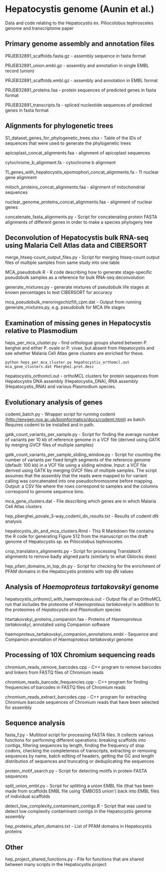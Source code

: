 # Hepatocystis genome (Aunin et al.)
Data and code relating to the Hepatocystis ex. Piliocolobus tephrosceles genome and transcriptome paper







## Primary genome assembly and annotation files
PRJEB32891_scaffolds.fasta.gz - assembly sequence in fasta format

PRJEB32891_union.embl.gz - assembly and annotation in single EMBL record (union)

PRJEB32891_scaffolds.embl.gz - assembly and annotation in EMBL format

PRJEB32891_proteins.faa - protein sequences of predicted genes in fasta format

PRJEB32891_transcripts.fa - spliced nucleotide sequences of predicted genes in fasta format

## Alignments for phylogenetic trees
S1_dataset_genes_for_phylogenetic_trees.xlsx - Table of the IDs of sequences that were used to generate the phylogenetic trees

apicoplast_concat_alignments.faa - alignment of apicoplast sequences

cytochrome_b_alignment.fa - cytochrome b alignment

11_genes_with_hepatocystis_epomophori_concat_alignments.fa - 11 nuclear gene alignment

mitoch_proteins_concat_alignments.faa - alignment of mitochondrial sequences

nuclear_genome_proteins_concat_alignments.faa - alignment of nuclear genes

concatenate_fasta_alignments.py - Script for concatenating protein FASTA alignments of different genes in order to make a species phylogeny tree

## Deconvolution of Hepatocystis bulk RNA-seq using Malaria Cell Atlas data and CIBERSORT
merge_htseq-count_output_files.py - Script for merging htseq-count output files of multiple samples from same study into one table

MCA_pseudobulk.R - R code describing how to generate stage-specific pseudobulk samples as a reference for bulk RNA-seq deconvolution

generate_mixtures.py - generate mixtures of pseudobulk life stages at known percentages to test CIBERSORT for accuracy

mca_pseudobulk_meroringschizfilt_cpm.dat - Output from running generate_mixtures.py, e.g. pseudobulk for MCA life stages

## Examination of missing genes in Hepatocystis relative to Plasmodium
heps_per_mca_cluster.py - find orthologue groups shared between P. berghei and either P. ovale or P. vivax, but absent from Hepatocystis and see whether Malaria Cell Atlas gene clusters are enriched for these.

```python heps_per_mca_cluster.py hepatocystis_orthomcl.out mca_gene_clusters.dat Pberghei.prot.desc```

hepatocystis_orthomcl.out - orthoMCL clusters for protein sequences from Hepatocystis DNA assembly (Hepatocystis_DNA), RNA assembly (Hepatocystis_RNA) and various Plasmodium species.

## Evolutionary analysis of genes
codeml_batch.py - Wrapper script for running codeml (http://envgen.nox.ac.uk/bioinformatics/docs/codeml.html) as batch.
Requires codeml to be installed and in path.

gatk_count_variants_per_sample.py - Script for finding the average number of variants per 10 kb of reference genome in a VCF file (derived using GATK by merging GVCF files of multiple samples)

gatk_count_variants_per_sample_sliding_window.py - Script for counting the number of variants per fixed length segments of the reference genome (default: 100 kb) in a VCF file using a sliding window.
Input: a VCF file derived using GATK by merging GVCF files of multiple samples. The script assumes that the assembly that the reads were mapped to for variant calling was concatenated into one pseudochromosome before mapping.
Output: a CSV file where the rows correspond to samples and the columns correspond to genome sequence bins.

mca_gene_clusters.dat - File describing which genes are in which Malaria Cell Atlas clusters

hep_pberghei_povale_3-way_codeml_dn_results.txt - Results of codeml dN analysis

hepatocystis_dn_and_mca_clusters.Rmd - This R Markdown file contains the R code for generating Figure S12 from the manuscript on the draft genome of Hepatocystis sp. ex Piliocolobus tephrosceles

crop_translatorx_alignments.py - Script for processing TranslatorX alignments to remove badly aligned parts (similarly to what Gblocks does)

hep_pfam_domains_in_top_dn.py	- Script for checking for the enrichment of PFAM domains in the Hepatocystis proteins with top dN values

## Analysis of *Haemoproteus tartakovskyi* genome

hepatocystis_orthomcl_with_haemoproteus.out	- Output file of an OrthoMCL run that includes the proteome of *Haemoproteus tartakovskyi* in addition to the proteomes of *Hepatocystis* and *Plasmodium* species

htartakovskyi_proteins_companion.faa - Proteins of *Haemoproteus tartakovskyi*, annotated using Companion software 

haemoproteus_tartakovskyi_companion_annotations.embl - Sequence and Companion annotation of *Haemoproteus tartakovskyi* genome

## Processing of 10X Chromium sequencing reads

chromium_reads_remove_barcodes.cpp - C++ program to remove barcodes and linkers from FASTQ files of Chromium reads

chromium_reads_barcode_frequencies.cpp - C++ program for finding frequencies of barcodes in FASTQ files of Chromium reads

chromium_reads_extract_barcodes.cpp - C++ program for extracting Chromium barcode sequences of Chromium reads that have been selected for assembly

## Sequence analysis
fasta_f.py - Multitool script for processing FASTA files. It collects various functions for performing different operations: breaking scaffolds into contigs, filtering sequences by length, finding the frequency of stop codons, checking the completeness of transcripts, extracting or removing sequences by name, batch editing of headers, getting the GC and length distribution of sequences and truncating or deduplicating the sequences

protein_motif_search.py - Script for detecting motifs in protein FASTA sequences

split_union_embl.py - Script for splitting a union EMBL file (that has been made from scaffolds EMBL file using 'EMBOSS union') back into EMBL files of individual scaffolds

detect_low_complexity_contaminant_contigs.R	- Script that was used to detect low complexity contaminant contigs in the Hepatocystis genome assembly

hep_proteins_pfam_domains.txt	- List of PFAM domains in Hepatocystis proteins

## Other
hep_project_shared_functions.py - File for functions that are shared between many scripts in the Hepatocystis project




